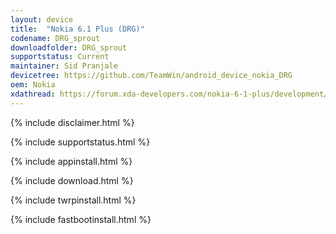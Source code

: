 ```yaml
---
layout: device
title:  "Nokia 6.1 Plus (DRG)"
codename: DRG_sprout
downloadfolder: DRG_sprout
supportstatus: Current
maintainer: Sid Pranjale
devicetree: https://github.com/TeamWin/android_device_nokia_DRG
oem: Nokia
xdathread: https://forum.xda-developers.com/nokia-6-1-plus/development/recovery-twrp-3-2-3-0-team-win-recovery-t3893909
---
```


{% include disclaimer.html %}

{% include supportstatus.html %}

{% include appinstall.html %}

{% include download.html %}

{% include twrpinstall.html %}

{% include fastbootinstall.html %}
